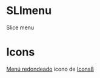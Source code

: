 # SLImenu

Slice menu

# Icons

<a target="_blank" href="https://iconos8.es/icon/36389/men%C3%BA-redondeado">Menú redondeado</a> icono de <a target="_blank" href="https://iconos8.es">Icons8</a>
